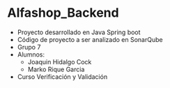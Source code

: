 # Alfashop_Backend
- Proyecto desarrollado en Java Spring boot
- Código de proyecto a ser analizado en SonarQube
- Grupo 7
- Alumnos:
  - Joaquin Hidalgo Cock
  - Marko Rique Garcia
- Curso Verificación y Validación